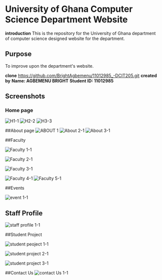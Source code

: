 # University of Ghana Computer Science Department Website
**introduction**
This is the repository for the University of Ghana department of computer science designed website for the department.
## Purpose
To improve upon the department's website.

**clone**
https://github.com/BrightAgbemenu/11012985_-DCIT205.git
**created by** 
**Name: AGBEMENU BRIGHT**
**Student ID: 11012985**

## Screenshots
### Home page

![H1-1](https://github.com/BrightAgbemenu/11012985_-DCIT205/assets/136804517/a5e2e8ad-6139-4d65-a99f-d09d5f9acb2b)
![H2-2](https://github.com/BrightAgbemenu/11012985_-DCIT205/assets/136804517/db26d419-f805-499c-b851-5234032f6fa3)
![H3-3](https://github.com/BrightAgbemenu/11012985_-DCIT205/assets/136804517/7e0ce304-d50a-4a39-a5f9-214d07dbc302)


##About page
![ABOUT 1](https://github.com/BrightAgbemenu/11012985_-DCIT205/assets/136804517/9af4a296-ab41-4870-93ce-8f88331b6673)
![About 2-1](https://github.com/BrightAgbemenu/11012985_-DCIT205/assets/136804517/43866ae2-86ef-4d7d-b0c6-d680e8e75ab9)
![About 3-1](https://github.com/BrightAgbemenu/11012985_-DCIT205/assets/136804517/f243fe10-95a7-49fd-98f0-9b62ba9b8c19)

##Faculty

![Faculty 1-1](https://github.com/BrightAgbemenu/11012985_-DCIT205/assets/136804517/be267ead-bdb2-4f83-9a8b-d434f7ff7a30)

![Faculty 2-1](https://github.com/BrightAgbemenu/11012985_-DCIT205/assets/136804517/bbd00fb9-c9f2-4699-9f00-6d8a124c66ef)

![Faculty 3-1](https://github.com/BrightAgbemenu/11012985_-DCIT205/assets/136804517/b15cf795-be4a-40a0-a423-947317555884)

![Faculty 4-1](https://github.com/BrightAgbemenu/11012985_-DCIT205/assets/136804517/7a29cd7c-144e-4e35-a61d-746efaaeedf5)
![Faculty 5-1](https://github.com/BrightAgbemenu/11012985_-DCIT205/assets/136804517/6842da8e-56ca-42f5-8c2f-344728ee4f41)

##Events

![event 1-1](https://github.com/BrightAgbemenu/11012985_-DCIT205/assets/136804517/4aee8869-433e-4372-b93d-69313874c064)

## Staff Profile
![staff profile 1-1](https://github.com/BrightAgbemenu/11012985_-DCIT205/assets/136804517/782559d1-9ad3-4bb9-b782-e3f540e97311)

##Student Project

![student peoject 1-1](https://github.com/BrightAgbemenu/11012985_-DCIT205/assets/136804517/69885387-15f8-49c6-998c-f4481b6e1e31)

![student project 2-1](https://github.com/BrightAgbemenu/11012985_-DCIT205/assets/136804517/319ddb5d-3c66-4dc7-a12e-d2ea2e628bda)

![student project 3-1](https://github.com/BrightAgbemenu/11012985_-DCIT205/assets/136804517/8620e06a-a68a-4eb4-9c5d-9cedc7587620)

##Contact Us
![contact Us 1-1](https://github.com/BrightAgbemenu/11012985_-DCIT205/assets/136804517/97fb93ba-5542-4ce0-9bec-99c58351fd39)

